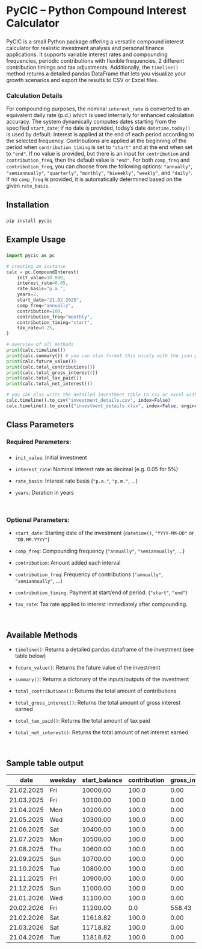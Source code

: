 <h1 align="left">PyCIC – Python Compound Interest Calculator</h1>

###

PyCIC is a small Python package offering a versatile compound interest calculator for realistic investment analysis and personal finance applications. It supports variable interest rates and compounding frequencies, periodic contributions with flexible frequencies, 2 different contribution timings and tax adjustments. Additionally, the `timeline()` method returns a detailed pandas DataFrame that lets you visualize your growth scenarios and export the results to CSV or Excel files.

### **Calculation Details**

For compounding purposes, the nominal `interest_rate` is converted to an equivalent daily rate (p.d.) which is used internally for enhanced calculation accuracy. The system dynamically computes dates starting from the specified `start_date`; if no date is provided, today’s date `datetime.today()` is used by default. Interest is applied at the end of each period according to the selected frequency. Contributions are applied at the beginning of the period when `contribution_timing` is set to `"start"` and at the end when set to `"end"`. If no value is provided, but there is an input for `contribution` and `contribution_freq`, then the default value is `"end"`. For both `comp_freq` and `contribution_freq`, you can choose from the following options: `"annually"`, `"semiannually"`, `"quarterly"`, `"monthly"`, `"biweekly"`, `"weekly"`, and `"daily"`. If no `comp_freq` is provided, it is automatically determined based on the given `rate_basis`.

###

<h2 align="left">Installation</h2>

###

```bash
pip install pycic
```

###

<h2 align="left">Example Usage</h2>

###

```python
import pycic as pc

# creating an instance
calc = pc.CompoundInterest(
    init_value=10_000,
    interest_rate=0.05,
    rate_basis="p.a.",
    years=2,
    start_date="21.02.2025",
    comp_freq="annually",
    contribution=100,
    contribution_freq="monthly",
    contribution_timing="start",
    tax_rate=0.25,
)

# overview of all methods
print(calc.timeline())
print(calc.summary()) # you can also format this nicely with the json package
print(calc.future_value())
print(calc.total_contributions())
print(calc.total_gross_interest())
print(calc.total_tax_paid())
print(calc.total_net_interest())

# you can also write the detailed investment table to csv or excel with pandas
calc.timeline().to_csv("investment_details.csv", index=False)
calc.timeline().to_excel("investment_details.xlsx", index=False, engine="openpyxl")
```

###

<h2 align="left">Class Parameters</h2>

###

<h3 align="left">Required Parameters:</h2>

###

- `init_value`: Initial investment

- `interest_rate`: Nominal interest rate as decimal (e.g. 0.05 for 5%)

- `rate_basis`: Interest rate basis (`"p.a."`, `"p.m."`, ...)

- `years`: Duration in years

<br>

<h3 align="left">Optional Parameters:</h2>

- `start_date`: Starting date of the investment (`datetime()`, `"YYYY-MM-DD"` or `"DD.MM.YYYY"`)

- `comp_freq`: Compounding frequency (`"annually"`, `"semiannually"`, ...)

- `contribution`: Amount added each interval

- `contribution_freq`: Frequency of contributions (`"annually"`, `"semiannually"`, ...)

- `contribution_timing`: Payment at start/end of period. (`"start"`, `"end"`)

- `tax_rate`: Tax rate applied to interest immediately after compounding.

<br>

<h2 align="left">Available Methods</h2>

- `timeline()`: Returns a detailed pandas dataframe of the investment (see table below)

- `future_value()`: Returns the future value of the investment

- `summary()`: Returns a dictonary of the inputs/outputs of the investment

- `total_contributions()`: Returns the total amount of contributions

- `total_gross_interest()`: Returns the total amount of gross interest earned

- `total_tax_paid()`: Returns the total amount of tax paid

- `total_net_interest()`: Returns the total amount of net interest earned

<br>

## Sample table output

| date       | weekday | start_balance | contribution | gross_interest | tax    | net_interest | end_balance |
| ---------- | ------- | ------------- | ------------ | -------------- | ------ | ------------ | ----------- |
| 21.02.2025 | Fri     | 10000.00      | 100.0        | 0.00           | 0.00   | 0.00         | 10100.00    |
| 21.03.2025 | Fri     | 10100.00      | 100.0        | 0.00           | 0.00   | 0.00         | 10200.00    |
| 21.04.2025 | Mon     | 10200.00      | 100.0        | 0.00           | 0.00   | 0.00         | 10300.00    |
| 21.05.2025 | Wed     | 10300.00      | 100.0        | 0.00           | 0.00   | 0.00         | 10400.00    |
| 21.06.2025 | Sat     | 10400.00      | 100.0        | 0.00           | 0.00   | 0.00         | 10500.00    |
| 21.07.2025 | Mon     | 10500.00      | 100.0        | 0.00           | 0.00   | 0.00         | 10600.00    |
| 21.08.2025 | Thu     | 10600.00      | 100.0        | 0.00           | 0.00   | 0.00         | 10700.00    |
| 21.09.2025 | Sun     | 10700.00      | 100.0        | 0.00           | 0.00   | 0.00         | 10800.00    |
| 21.10.2025 | Tue     | 10800.00      | 100.0        | 0.00           | 0.00   | 0.00         | 10900.00    |
| 21.11.2025 | Fri     | 10900.00      | 100.0        | 0.00           | 0.00   | 0.00         | 11000.00    |
| 21.12.2025 | Sun     | 11000.00      | 100.0        | 0.00           | 0.00   | 0.00         | 11100.00    |
| 21.01.2026 | Wed     | 11100.00      | 100.0        | 0.00           | 0.00   | 0.00         | 11200.00    |
| 20.02.2026 | Fri     | 11200.00      | 0.0          | 558.43         | 139.61 | 418.82       | 11618.82    |
| 21.02.2026 | Sat     | 11618.82      | 100.0        | 0.00           | 0.00   | 0.00         | 11718.82    |
| 21.03.2026 | Sat     | 11718.82      | 100.0        | 0.00           | 0.00   | 0.00         | 11818.82    |
| 21.04.2026 | Tue     | 11818.82      | 100.0        | 0.00           | 0.00   | 0.00         | 11918.82    |
